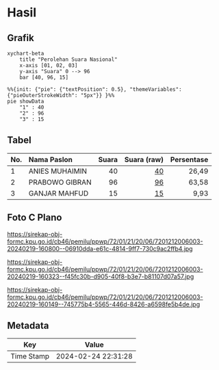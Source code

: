 # Hasil

## Grafik

```mermaid
xychart-beta
    title "Perolehan Suara Nasional"
    x-axis [01, 02, 03]
    y-axis "Suara" 0 --> 96
    bar [40, 96, 15]
```

```mermaid
%%{init: {"pie": {"textPosition": 0.5}, "themeVariables": {"pieOuterStrokeWidth": "5px"}} }%%
pie showData
    "1" : 40
    "2" : 96
    "3" : 15
```

## Tabel

| No. | Nama Paslon    | Suara | Suara (raw) | Persentase |
|:--- |:-------------- | -----:| -----------:| ----------:|
| 1   | ANIES MUHAIMIN | 40    | [40][p-1]   | 26,49      |
| 2   | PRABOWO GIBRAN | 96    | [96][p-2]   | 63,58      |
| 3   | GANJAR MAHFUD  | 15    | [15][p-3]   | 9,93       |


[p-1]: https://github.com/gigit-pemilu/pemilu-2024/blob/main/pilpres/hitung-suara/sub/72-sulawesi-tengah/sub/01-banggai/sub/21-luwuk-utara/sub/2006-buon-mandiri/sub/003-tps/sub/paslon-1.txt
[p-2]: https://github.com/gigit-pemilu/pemilu-2024/blob/main/pilpres/hitung-suara/sub/72-sulawesi-tengah/sub/01-banggai/sub/21-luwuk-utara/sub/2006-buon-mandiri/sub/003-tps/sub/paslon-2.txt
[p-3]: https://github.com/gigit-pemilu/pemilu-2024/blob/main/pilpres/hitung-suara/sub/72-sulawesi-tengah/sub/01-banggai/sub/21-luwuk-utara/sub/2006-buon-mandiri/sub/003-tps/sub/paslon-3.txt

## Foto C Plano

https://sirekap-obj-formc.kpu.go.id/cb46/pemilu/ppwp/72/01/21/20/06/7201212006003-20240219-160800--06910dda-e61c-4814-9ff7-730c9ac2ffb4.jpg

https://sirekap-obj-formc.kpu.go.id/cb46/pemilu/ppwp/72/01/21/20/06/7201212006003-20240219-160323--f45fc30b-d905-40f8-b3e7-b81107d07a57.jpg

https://sirekap-obj-formc.kpu.go.id/cb46/pemilu/ppwp/72/01/21/20/06/7201212006003-20240219-160149--745775b4-5565-446d-8426-a6598fe5b4de.jpg


## Metadata

| Key        | Value               |
| ---------- | ------------------- |
| Time Stamp | 2024-02-24 22:31:28 |




